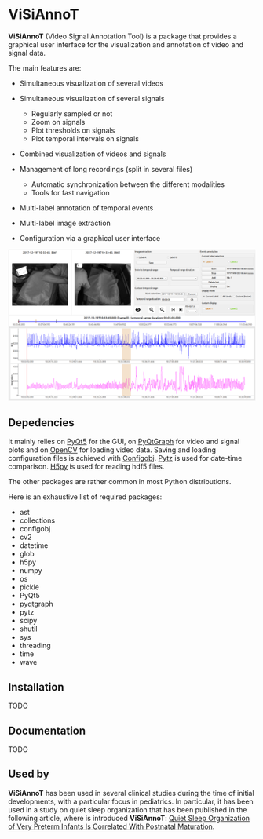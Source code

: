 ViSiAnnoT
=========

**ViSiAnnoT** (Video Signal Annotation Tool) is a package that provides a graphical user interface for the visualization and annotation of video and signal data.

The main features are:

- Simultaneous visualization of several videos
- Simultaneous visualization of several signals

    - Regularly sampled or not
    - Zoom on signals
    - Plot thresholds on signals
    - Plot temporal intervals on signals
- Combined visualization of videos and signals
- Management of long recordings (split in several files)

    - Automatic synchronization between the different modalities
    - Tools for fast navigation
- Multi-label annotation of temporal events
- Multi-label image extraction
- Configuration via a graphical user interface

![Screenshot of ViSiAnnoT](doc/source/images/layout_mode_2.PNG)


Depedencies
-----------

It mainly relies on [PyQt5](https://pypi.org/project/PyQt5/) for the GUI, on [PyQtGraph](http://pyqtgraph.org/) for video and signal plots and on [OpenCV](https://opencv.org/) for loading video data. Saving and loading configuration files is achieved with [Configobj](https://pypi.org/project/configobj/). [Pytz](https://pypi.org/project/pytz/) is used for date-time comparison. [H5py](https://pypi.org/project/h5py/) is used for reading hdf5 files.

The other packages are rather common in most Python distributions.

Here is an exhaustive list of required packages: 

* ast
* collections
* configobj
* cv2
* datetime
* glob
* h5py
* numpy
* os
* pickle
* PyQt5
* pyqtgraph
* pytz
* scipy
* shutil
* sys
* threading
* time
* wave


Installation
------------
TODO


Documentation
-------------
TODO


Used by
-------
**ViSiAnnoT** has been used in several clinical studies during the time of initial developments, with a particular focus in pediatrics. In particular, it has been used in a study on quiet sleep organization that has been published in the following article, where is introduced **ViSiAnnoT**: [Quiet Sleep Organization of Very Preterm Infants Is Correlated With Postnatal Maturation](https://www.frontiersin.org/articles/10.3389/fped.2020.559658/full).
